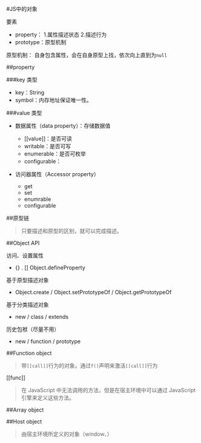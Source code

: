 #JS中的对象

要素
* property： 1.属性描述状态 2.描述行为
* prototype：原型机制 

原型机制：
自身包含属性，会在自身原型上找，依次向上直到为`null`


##property

###key 类型
* key：String
* symbol：内存地址保证唯一性。 

###value 类型 
* 数据属性（data property）：存储数据值
    * [[value]]：是否可读
    * writable：是否可写
    * enumerable：是否可枚举
    * configurable：

* 访问器属性（Accessor property）
    * get
    * set
    * enumrable
    * configurable  

##原型链
>只要描述和原型的区别，就可以完成描述。


##Object API 

访问、设置属性
* {} . [] Object.defineProperty

基于原型描述对象
* Object.create / Object.setPrototypeOf /
Object.getPrototypeOf

基于分类描述对象
* new / class / extends

历史包袱（尽量不用）
* new / function / prototype


##Function object
> 带`[[call]]`行为的对象。通过`f()`声明来激活`[[call]]`行为

[[func]]
>在 JavaScript 中无法调用的方法，但是在宿主环境中可以通过 JavaScript 引擎来定义这些方法。

##Array object 


##Host object
> 由宿主环境所定义的对象（window、）












